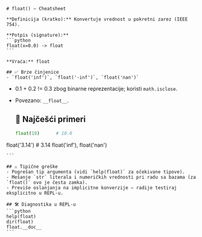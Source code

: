     # float() — Cheatsheet

    **Definicija (kratko):** Konvertuje vrednost u pokretni zarez (IEEE 754).

    **Potpis (signature):**
    ```python
    float(x=0.0) -> float
    ```

    **Vraća:** float

    ## ✅ Brze činjenice
    - `float('inf')`, `float('-inf')`, `float('nan')`
- 0.1 + 0.2 != 0.3 zbog binarne reprezentacije; koristi `math.isclose`.
- Povezano: `__float__`.

    ## 🔎 Najčešći primeri
    ```python
    float(10)      # 10.0
float('3.14')  # 3.14
float('inf'), float('nan')

    ```

    ## ⚠️ Tipične greške
    - Pogrešan tip argumenta (vidi `help(float)` za očekivane tipove).
    - Mešanje `str` literala i numeričkih vrednosti pri radu sa bazama (za `float()` ovo je česta zamka).
    - Previše oslanjanja na implicitne konverzije — radije testiraj eksplicitno u REPL-u.

    ## 🛠️ Diagnostika u REPL-u
    ```python
    help(float)
    dir(float)
    float.__doc__
    ```
